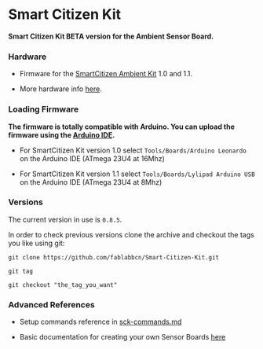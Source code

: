 Smart Citizen Kit
=================

**Smart Citizen Kit BETA version for the Ambient Sensor Board.**

### Hardware

* Firmware for the [SmartCitizen Ambient Kit](http://smartcitizen.me/pages/sck) 1.0 and 1.1.

* More hardware info [here](https://github.com/fablabbcn/Smart-Citizen-Kit/wiki/Hardware).

### Loading Firmware

**The firmware is totally compatible with Arduino. You can upload the firmware using the [Arduino IDE](http://arduino.cc/en/main/software).**

* For SmartCitizen Kit version 1.0 select `Tools/Boards/Arduino Leonardo` on the Arduino IDE (ATmega 23U4 at 16Mhz) 

* For SmartCitizen Kit version 1.1 select `Tools/Boards/Lylipad Arduino USB` on the Arduino IDE (ATmega 23U4 at 8Mhz) 

### Versions

The current version in use is `0.8.5`.

In order to check previous versions clone the archive and checkout the tags you like using git:

`git clone https://github.com/fablabbcn/Smart-Citizen-Kit.git`

`git tag`

`git checkout "the_tag_you_want"`

### Advanced References

* Setup commands reference in [sck-commands.md](https://github.com/fablabbcn/Smart-Citizen-Kit/blob/master/sck-commands.md)

* Basic documentation for creating your own Sensor Boards [here](https://github.com/fablabbcn/Smart-Citizen-Kit/wiki/Making-a-Shield)
